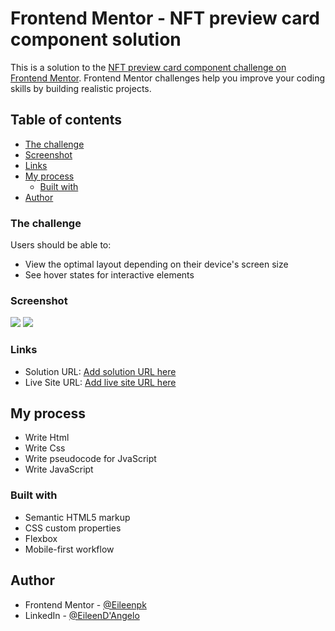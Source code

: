 # Frontend Mentor - NFT preview card component solution

This is a solution to the [NFT preview card component challenge on Frontend Mentor](https://www.frontendmentor.io/challenges/nft-preview-card-component-SbdUL_w0U). Frontend Mentor challenges help you improve your coding skills by building realistic projects. 

## Table of contents

  - [The challenge](#the-challenge)
  - [Screenshot](#screenshot)
  - [Links](#links)
- [My process](#my-process)
  - [Built with](#built-with)
- [Author](#author)


### The challenge

Users should be able to:

- View the optimal layout depending on their device's screen size
- See hover states for interactive elements

### Screenshot

![](./images/interactive%20rating%20landing%20page.png)
![](./images/interactive%20rating%20popup.png)

### Links

- Solution URL: [Add solution URL here](https://your-solution-url.com)
- Live Site URL: [Add live site URL here](https://your-live-site-url.com)

## My process
- Write Html
- Write Css
- Write pseudocode for JvaScript
- Write JavaScript 

### Built with

- Semantic HTML5 markup
- CSS custom properties
- Flexbox
- Mobile-first workflow

## Author
- Frontend Mentor - [@Eileenpk](https://www.frontendmentor.io/profile/Eileenpk)
- LinkedIn - [@EileenD'Angelo](www.linkedin.com/in/eileen-d-angelo-4178ab22b)

